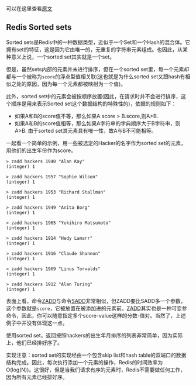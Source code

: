 可以在这里查看[原文](https://redis.io/topics/data-types-intro)

## Redis Sorted sets
Sorted sets是Redis中的一种数据类型，近似于一个Set和一个Hash的混合体。它拥有set的特征，这是因为它由唯一的，无重复的字符串元素组成。也因此，从某种意义上说，一个sorted set其实就是一个set。

但是，虽然sets内部的元素并未进行排序，但在一个sorted set里，每一个元素却都与一个被称为`score`的浮点型值相关联(这也就是为什么sorted set又跟hash有相似之处的原因，因为每一个元素都被映射为一个值)。

此外，sorted set中的元素会被按顺序放置(因此，在请求时并不会进行排序，这个顺序是用来表示Sorted set这个数据结构的特殊性的)，依据的规则如下：
  * 如果A和B的score值不等，那么如果A.score > B.score,则A>B.
  * 如果A和B的score值相等，那么如果A字符串的字典顺序大于B字符串，则A>B. 由于sorted set其元素具有唯一性，故A与B不可能相等。

一起看一个简单的示例，用一些被选定的Hacker的名字作为sorted set的元素，用他们的出生年份作为score。

    > zadd hackers 1940 "Alan Kay"
    (integer) 1

    > zadd hackers 1957 "Sophie Wilson"
    (integer) 1

    > zadd hackers 1953 "Richard Stallman"
    (integer) 1

    > zadd hackers 1949 "Anita Borg"
    (integer) 1

    > zadd hackers 1965 "Yukihiro Matsumoto"
    (integer) 1

    > zadd hackers 1914 "Hedy Lamarr"
    (integer) 1

    > zadd hackers 1916 "Claude Shannon"
    (integer) 1

    > zadd hackers 1969 "Linus Torvalds"
    (integer) 1

    > zadd hackers 1912 "Alan Turing"
    (integer) 1

表面上看，命令[ZADD](https://redis.io/commands/zadd)与命令[SADD](https://redis.io/commands/sadd)非常相似，但ZADD要比SADD多一个参数，这个参数就是`score`，它被放置在被添加进的元素前。[ZADD](https://redis.io/commands/zadd)其实也是一种可变参命令，因此，你可以随意指定多个score-value这样的分数-值对。当然了，上述例子中并没有体现这一点。

使用sorted set，返回按照hackers的出生年月排序的列表非常简单，因为实际上，他们已经排好序了。

实现注意：sorted set的实现经由一个包含skip list和hash table的双端口的数据结构完成。因此，每次执行添加一个元素的操作，Redis的时间效率为O(log(N))。这很好，但是当我们请求有序的元素时，Redis不需要做任何工作，因为所有元素已经排好序。

